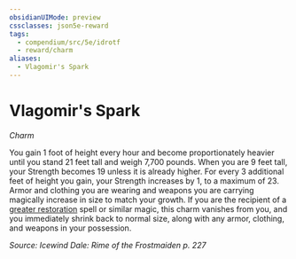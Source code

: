 ```yaml
---
obsidianUIMode: preview
cssclasses: json5e-reward
tags:
  - compendium/src/5e/idrotf
  - reward/charm
aliases:
  - Vlagomir's Spark
---
```

# Vlagomir's Spark
*Charm*  

You gain 1 foot of height every hour and become proportionately heavier until you stand 21 feet tall and weigh 7,700 pounds. When you are 9 feet tall, your Strength becomes 19 unless it is already higher. For every 3 additional feet of height you gain, your Strength increases by 1, to a maximum of 23. Armor and clothing you are wearing and weapons you are carrying magically increase in size to match your growth. If you are the recipient of a [greater restoration](2-Mechanics/CLI/spells/greater-restoration.md) spell or similar magic, this charm vanishes from you, and you immediately shrink back to normal size, along with any armor, clothing, and weapons in your possession.

*Source: Icewind Dale: Rime of the Frostmaiden p. 227*